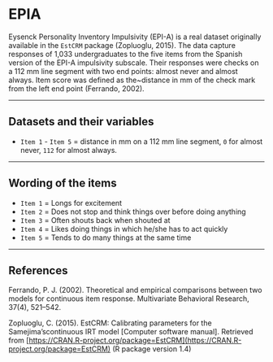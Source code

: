 # EPIA

Eysenck Personality Inventory Impulsivity (EPI-A) is a real dataset originally available in the `EstCRM` package (Zopluoglu, 2015). The data capture responses of 1,033 undergraduates to the five items from the Spanish version of the EPI-A impulsivity subscale. Their responses were checks on a 112 mm line segment with two end points: almost never and almost always. Item score was defined as the~distance in mm of the check mark from the left end point (Ferrando, 2002). 

*** 
## Datasets and their variables
  * `Item 1` - `Item 5` = distance in mm on a 112 mm line segment, `0` for almost never, `112` for almost always.

*** 
## Wording of the items
 * `Item 1` = Longs for excitement
 * `Item 2` = Does not stop and think things over before doing anything
 * `Item 3` = Often shouts back when shouted at
 * `Item 4` = Likes doing things in which he/she has to act quickly
 * `Item 5` = Tends to do many things at the same time
 
***
## References

Ferrando, P. J. (2002). Theoretical and empirical comparisons between two models for continuous item response. Multivariate Behavioral Research, 37(4), 521–542.

Zopluoglu, C. (2015). EstCRM: Calibrating parameters for the Samejima’scontinuous IRT model [Computer software manual].  Retrieved from [https://CRAN.R-project.org/package=EstCRM](https://CRAN.R-project.org/package=EstCRM) (R package version 1.4)

